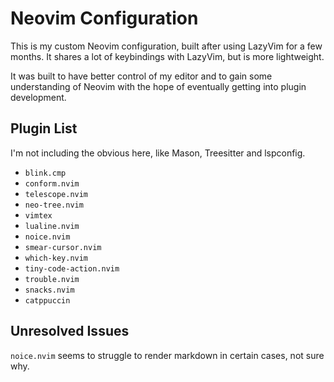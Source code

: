 # Neovim Configuration
This is my custom Neovim configuration, built after using LazyVim for a few months. It shares a lot of keybindings with LazyVim, 
but is more lightweight. 

It was built to have better control of my editor and to gain some understanding of Neovim with the hope of eventually getting into plugin development.

## Plugin List
I'm not including the obvious here, like Mason, Treesitter and lspconfig.
- `blink.cmp`
- `conform.nvim`
- `telescope.nvim`
- `neo-tree.nvim`
- `vimtex`
- `lualine.nvim`
- `noice.nvim`
- `smear-cursor.nvim`
- `which-key.nvim`
- `tiny-code-action.nvim`
- `trouble.nvim`
- `snacks.nvim`
- `catppuccin`

## Unresolved Issues
`noice.nvim` seems to struggle to render markdown in certain cases, not sure why.
